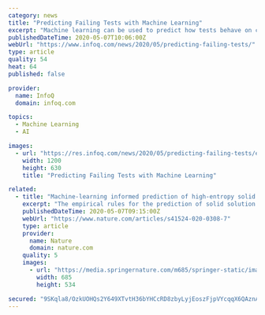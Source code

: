 ```yaml
---
category: news
title: "Predicting Failing Tests with Machine Learning"
excerpt: "Machine learning can be used to predict how tests behave on changes in the code. These predictions reduce the feedback time to developers by providing information at check-in time. Marco Achtziger & Dr."
publishedDateTime: 2020-05-07T10:06:00Z
webUrl: "https://www.infoq.com/news/2020/05/predicting-failing-tests/"
type: article
quality: 54
heat: 64
published: false

provider:
  name: InfoQ
  domain: infoq.com

topics:
  - Machine Learning
  - AI

images:
  - url: "https://res.infoq.com/news/2020/05/predicting-failing-tests/en/headerimage/Predicting+Failing+Tests-1588741558619.jpg"
    width: 1200
    height: 630
    title: "Predicting Failing Tests with Machine Learning"

related:
  - title: "Machine-learning informed prediction of high-entropy solid solution formation: Beyond the Hume-Rothery rules"
    excerpt: "The empirical rules for the prediction of solid solution formation proposed so far in the literature usually have very compromised predictability. Some rules with seemingly good predictability were, however,"
    publishedDateTime: 2020-05-07T09:15:00Z
    webUrl: "https://www.nature.com/articles/s41524-020-0308-7"
    type: article
    provider:
      name: Nature
      domain: nature.com
    quality: 5
    images:
      - url: "https://media.springernature.com/m685/springer-static/image/art%3A10.1038%2Fs41524-020-0308-7/MediaObjects/41524_2020_308_Fig1_HTML.png"
        width: 685
        height: 534

secured: "9SKqla8/OzkUOHQs2Y649XTvtH36bYHCcRD8zbyLyjEoszFjpVYcqqX6QAznAiNKc6YPHIdx8CZrb5oryS95j6nhqzd2KaKfyrey4PdYY94fcK7SG0LOJTkwLksKgw6FsyD3cbbMdRHD77zhnzVSXJSDXB5yzummbiNbaVZisVIT4Av+z1zhKQo2IbX0kZ6g6093fPAL7xpWNwkpx+8vUgWdnsJ5rWPWewkN4exMomdCwoI6mPkdK8wlUbNoFAaMXFFglt1lIjFTC/bMGCfkWw1K4Ty292ojIYaALNj0apEmY5JSqrxjk/6gMQbKGjIm;3+2a4GYGZ87l+2nhkI/qVA=="
---
```


